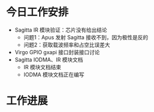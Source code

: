 





# 今日工作安排
- Sagitta IR 模块验证：芯片没有给出结论
	- 问题1：Apus 发射 Sagitta 接收不到，因为极性是反的
	- 问题2：获取载波频率和占空比误差大
- Virgo GPIO gxapi 接口封装接口讨论
- Sagitta IODMA、IR 模块文档
	- IR 模块文档结束
	- IODMA 模块文档正在编写



# 工作进展




